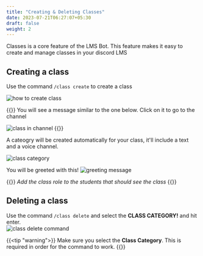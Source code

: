 ```yaml
---
title: "Creating & Deleting Classes"
date: 2023-07-21T06:27:07+05:30
draft: false
weight: 2
---
```


Classes is a core feature of the LMS Bot. This feature makes it easy to create and manage classes in your discord LMS

## Creating a class

Use the command `/class create` to create a class

![how to create class](https://media.discordapp.net/attachments/1047524395893137510/1131814686644510866/image.png)

{{<tip>}}
You will see a message similar to the one below. Click on it to go to the channel

![class in channel](https://media.discordapp.net/attachments/1130869397733523570/1130876380687642684/image.png)
{{</tip>}}

A cateogry will be created automatically for your class, it'll include a text and a voice channel.

![class category](https://media.discordapp.net/attachments/1130869397733523570/1130876587240329276/image.png)

You will be greeted with this!
![greeting message](https://media.discordapp.net/attachments/1047524395893137510/1131815486859006022/image.png?width=995&height=628)

{{<tip>}}
_Add the class role to the students that should see the class_
{{</tip>}}

## Deleting a class

Use the command `/class delete` and select the **CLASS CATEGORY!** and hit enter.\
![class delete command](https://media.discordapp.net/attachments/1047524395893137510/1131834683781566545/image.png)

{{<tip "warning">}}
Make sure you select the **Class Category**. This is required in order for the command to work.
{{</tip>}}
